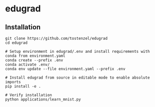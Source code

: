# edugrad

## Installation

    git clone https://github.com/tostenzel/edugrad
    cd edugrad

    # Setup environment in edugrad/.env and install requirements with conda from environment.yaml
    conda create --prefix .env
    conda activate .env/
    conda env update --file environment.yaml --prefix .env

    # Install edugrad from source in editable mode to enable absolute imports
    pip install -e .

    # Verify installation
    python applications/learn_mnist.py